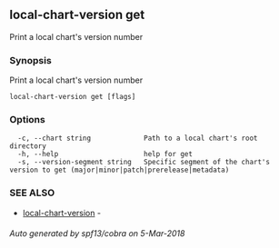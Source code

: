 ## local-chart-version get

Print a local chart's version number

### Synopsis


Print a local chart's version number

```
local-chart-version get [flags]
```

### Options

```
  -c, --chart string             Path to a local chart's root directory
  -h, --help                     help for get
  -s, --version-segment string   Specific segment of the chart's version to get (major|minor|patch|prerelease|metadata)
```

### SEE ALSO
* [local-chart-version](local-chart-version.md)	 - 

###### Auto generated by spf13/cobra on 5-Mar-2018
